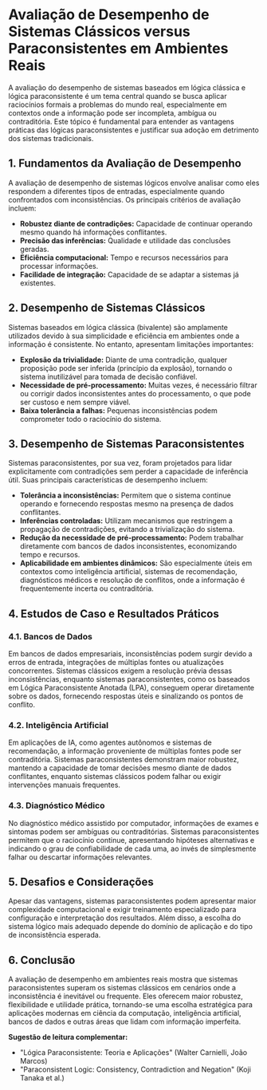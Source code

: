 
# Avaliação de Desempenho de Sistemas Clássicos versus Paraconsistentes em Ambientes Reais

A avaliação do desempenho de sistemas baseados em lógica clássica e lógica paraconsistente é um tema central quando se busca aplicar raciocínios formais a problemas do mundo real, especialmente em contextos onde a informação pode ser incompleta, ambígua ou contraditória. Este tópico é fundamental para entender as vantagens práticas das lógicas paraconsistentes e justificar sua adoção em detrimento dos sistemas tradicionais.

## 1. Fundamentos da Avaliação de Desempenho

A avaliação de desempenho de sistemas lógicos envolve analisar como eles respondem a diferentes tipos de entradas, especialmente quando confrontados com inconsistências. Os principais critérios de avaliação incluem:

- **Robustez diante de contradições:** Capacidade de continuar operando mesmo quando há informações conflitantes.
- **Precisão das inferências:** Qualidade e utilidade das conclusões geradas.
- **Eficiência computacional:** Tempo e recursos necessários para processar informações.
- **Facilidade de integração:** Capacidade de se adaptar a sistemas já existentes.

## 2. Desempenho de Sistemas Clássicos

Sistemas baseados em lógica clássica (bivalente) são amplamente utilizados devido à sua simplicidade e eficiência em ambientes onde a informação é consistente. No entanto, apresentam limitações importantes:

- **Explosão da trivialidade:** Diante de uma contradição, qualquer proposição pode ser inferida (princípio da explosão), tornando o sistema inutilizável para tomada de decisão confiável.
- **Necessidade de pré-processamento:** Muitas vezes, é necessário filtrar ou corrigir dados inconsistentes antes do processamento, o que pode ser custoso e nem sempre viável.
- **Baixa tolerância a falhas:** Pequenas inconsistências podem comprometer todo o raciocínio do sistema.

## 3. Desempenho de Sistemas Paraconsistentes

Sistemas paraconsistentes, por sua vez, foram projetados para lidar explicitamente com contradições sem perder a capacidade de inferência útil. Suas principais características de desempenho incluem:

- **Tolerância a inconsistências:** Permitem que o sistema continue operando e fornecendo respostas mesmo na presença de dados conflitantes.
- **Inferências controladas:** Utilizam mecanismos que restringem a propagação de contradições, evitando a trivialização do sistema.
- **Redução da necessidade de pré-processamento:** Podem trabalhar diretamente com bancos de dados inconsistentes, economizando tempo e recursos.
- **Aplicabilidade em ambientes dinâmicos:** São especialmente úteis em contextos como inteligência artificial, sistemas de recomendação, diagnósticos médicos e resolução de conflitos, onde a informação é frequentemente incerta ou contraditória.

## 4. Estudos de Caso e Resultados Práticos

### 4.1. Bancos de Dados

Em bancos de dados empresariais, inconsistências podem surgir devido a erros de entrada, integrações de múltiplas fontes ou atualizações concorrentes. Sistemas clássicos exigem a resolução prévia dessas inconsistências, enquanto sistemas paraconsistentes, como os baseados em Lógica Paraconsistente Anotada (LPA), conseguem operar diretamente sobre os dados, fornecendo respostas úteis e sinalizando os pontos de conflito.

### 4.2. Inteligência Artificial

Em aplicações de IA, como agentes autônomos e sistemas de recomendação, a informação proveniente de múltiplas fontes pode ser contraditória. Sistemas paraconsistentes demonstram maior robustez, mantendo a capacidade de tomar decisões mesmo diante de dados conflitantes, enquanto sistemas clássicos podem falhar ou exigir intervenções manuais frequentes.

### 4.3. Diagnóstico Médico

No diagnóstico médico assistido por computador, informações de exames e sintomas podem ser ambíguas ou contraditórias. Sistemas paraconsistentes permitem que o raciocínio continue, apresentando hipóteses alternativas e indicando o grau de confiabilidade de cada uma, ao invés de simplesmente falhar ou descartar informações relevantes.

## 5. Desafios e Considerações

Apesar das vantagens, sistemas paraconsistentes podem apresentar maior complexidade computacional e exigir treinamento especializado para configuração e interpretação dos resultados. Além disso, a escolha do sistema lógico mais adequado depende do domínio de aplicação e do tipo de inconsistência esperada.

## 6. Conclusão

A avaliação de desempenho em ambientes reais mostra que sistemas paraconsistentes superam os sistemas clássicos em cenários onde a inconsistência é inevitável ou frequente. Eles oferecem maior robustez, flexibilidade e utilidade prática, tornando-se uma escolha estratégica para aplicações modernas em ciência da computação, inteligência artificial, bancos de dados e outras áreas que lidam com informação imperfeita.

**Sugestão de leitura complementar:**  
- "Lógica Paraconsistente: Teoria e Aplicações" (Walter Carnielli, João Marcos)
- "Paraconsistent Logic: Consistency, Contradiction and Negation" (Koji Tanaka et al.)


